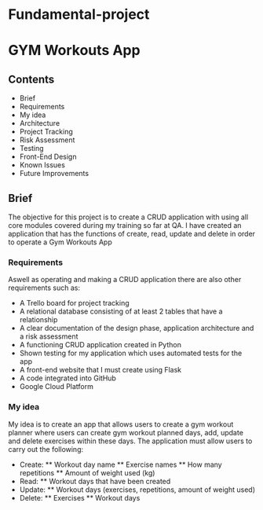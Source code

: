 # Fundamental-project

# GYM Workouts App

## Contents
* Brief
 * Requirements
 * My idea
* Architecture
* Project Tracking
* Risk Assessment
* Testing
* Front-End Design
* Known Issues
* Future Improvements

## Brief

The objective for this project is to create a CRUD application with using all core modules covered during my training so far at QA.
I have created an application that has the functions of create, read, update and delete in order to operate a Gym Workouts App

### Requirements

Aswell as operating and making a CRUD application there are also other requirements such as:
* A Trello board for project tracking
* A relational database consisting of at least 2 tables that have a relationship
* A clear documentation of the design phase, application architecture and a risk assessment 
* A functioning CRUD application created in Python
* Shown testing for my application which uses automated tests for the app
* A front-end website that I must create using Flask
* A code integrated into GitHub
* Google Cloud Platform

### My idea

My idea is to create an app that allows users to create a gym workout planner where users can create gym workout planned days, add, update and delete exercises within these days. The application must allow users to carry out the following: 

* Create: 
  ** Workout day name 
  ** Exercise names 
  ** How many repetitions
  ** Amount of weight used (kg)
* Read: 
  ** Workout days that have been created
* Update: 
  ** Workout days (exercises, repetitions, amount of weight used)
* Delete: 
  ** Exercises
  ** Workout days


